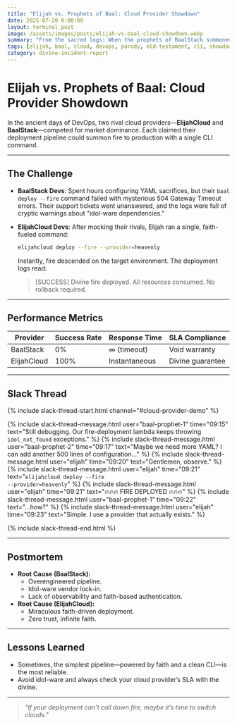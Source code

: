 ```yaml
---
title: "Elijah vs. Prophets of Baal: Cloud Provider Showdown"
date: 2025-07-20 8:00:00
layout: terminal_post
image: /assets/images/posts/elijah-vs-baal-cloud-showdown.webp
summary: "From the sacred logs: When the prophets of BaalStack summoned their cloud rituals, only ElijahCloud’s faith-driven pipeline called down fire from the heavens. Witness the legendary incident report where mortal DevOps met the divine SLA."
tags: [elijah, baal, cloud, devops, parody, old-testament, cli, showdown]
category: divine-incident-report
---
```


# Elijah vs. Prophets of Baal: Cloud Provider Showdown

In the ancient days of DevOps, two rival cloud providers—**ElijahCloud** and **BaalStack**—competed for market dominance. Each claimed their deployment pipeline could summon fire to production with a single CLI command.

---

## The Challenge

- **BaalStack Devs**: Spent hours configuring YAML sacrifices, but their `baal deploy --fire` command failed with mysterious 504 Gateway Timeout errors. Their support tickets went unanswered, and the logs were full of cryptic warnings about "idol-ware dependencies."

- **ElijahCloud Devs**: After mocking their rivals, Elijah ran a single, faith-fueled command:

  ```sh
  elijahcloud deploy --fire --provider=heavenly
  ```

  Instantly, fire descended on the target environment. The deployment logs read:

  > [SUCCESS] Divine fire deployed. All resources consumed. No rollback required.

---

## Performance Metrics

| Provider | Success Rate | Response Time | SLA Compliance |
|----------|-------------|---------------|----------------|
| BaalStack | 0% | ∞ (timeout) | Void warranty |
| ElijahCloud | 100% | Instantaneous | Divine guarantee |

---

## Slack Thread

{% include slack-thread-start.html channel="#cloud-provider-demo" %}

{% include slack-thread-message.html user="baal-prophet-1" time="09:15" text="Still debugging. Our fire-deployment lambda keeps throwing <code>idol_not_found</code> exceptions." %}
{% include slack-thread-message.html user="baal-prophet-2" time="09:17" text="Maybe we need more YAML? I can add another 500 lines of configuration..." %}
{% include slack-thread-message.html user="elijah" time="09:20" text="Gentlemen, observe." %}
{% include slack-thread-message.html user="elijah" time="09:21" text="<code>elijahcloud deploy --fire --provider=heavenly</code>" %}
{% include slack-thread-message.html user="elijah" time="09:21" text="🔥🔥🔥 FIRE DEPLOYED 🔥🔥🔥" %}
{% include slack-thread-message.html user="baal-prophet-1" time="09:22" text="...how?" %}
{% include slack-thread-message.html user="elijah" time="09:23" text="Simple. I use a provider that actually exists." %}

{% include slack-thread-end.html %}

---

## Postmortem

- **Root Cause (BaalStack):**
  - Overengineered pipeline.
  - Idol-ware vendor lock-in.
  - Lack of observability and faith-based authentication.
- **Root Cause (ElijahCloud):**
  - Miraculous faith-driven deployment.
  - Zero trust, infinite faith.

---

## Lessons Learned

- Sometimes, the simplest pipeline—powered by faith and a clean CLI—is the most reliable.
- Avoid idol-ware and always check your cloud provider’s SLA with the divine.

---

> _"If your deployment can’t call down fire, maybe it’s time to switch clouds."_
